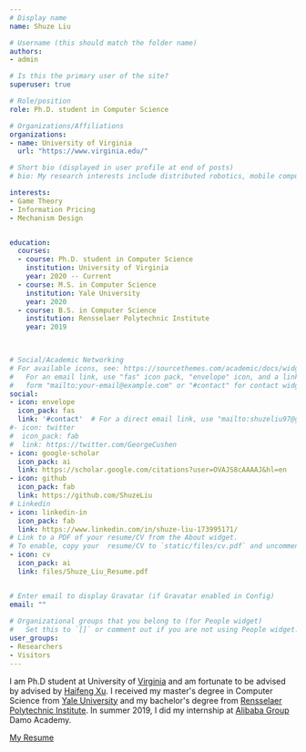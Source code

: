 ```yaml
---
# Display name
name: Shuze Liu

# Username (this should match the folder name)
authors:
- admin

# Is this the primary user of the site?
superuser: true

# Role/position
role: Ph.D. student in Computer Science

# Organizations/Affiliations
organizations:
- name: University of Virginia
  url: "https://www.virginia.edu/"

# Short bio (displayed in user profile at end of posts)
# bio: My research interests include distributed robotics, mobile computing and programmable matter.

interests:
- Game Theory
- Information Pricing
- Mechanism Design


education:
  courses:
  - course: Ph.D. student in Computer Science
    institution: University of Virginia
    year: 2020 -- Current
  - course: M.S. in Computer Science
    institution: Yale University
    year: 2020
  - course: B.S. in Computer Science
    institution: Rensselaer Polytechnic Institute
    year: 2019
    


# Social/Academic Networking
# For available icons, see: https://sourcethemes.com/academic/docs/widgets/#icons
#   For an email link, use "fas" icon pack, "envelope" icon, and a link in the
#   form "mailto:your-email@example.com" or "#contact" for contact widget.
social:
- icon: envelope
  icon_pack: fas
  link: '#contact'  # For a direct email link, use "mailto:shuzeliu97@gmail.com".
#- icon: twitter
#  icon_pack: fab
#  link: https://twitter.com/GeorgeCushen
- icon: google-scholar
  icon_pack: ai
  link: https://scholar.google.com/citations?user=OVAJS8cAAAAJ&hl=en
- icon: github
  icon_pack: fab
  link: https://github.com/ShuzeLiu
# Linkedin
- icon: linkedin-in
  icon_pack: fab
  link: https://www.linkedin.com/in/shuze-liu-173995171/
# Link to a PDF of your resume/CV from the About widget.
# To enable, copy your  resume/CV to `static/files/cv.pdf` and uncomment the lines below.  
- icon: cv
  icon_pack: ai
  link: files/Shuze_Liu_Resume.pdf


# Enter email to display Gravatar (if Gravatar enabled in Config)
email: ""
  
# Organizational groups that you belong to (for People widget)
#   Set this to `[]` or comment out if you are not using People widget.  
user_groups:
- Researchers
- Visitors
---
```

I am Ph.D student at University of [Virginia](https://www.virginia.edu/) and am fortunate to be advised by advised by [Haifeng Xu](http://www.haifeng-xu.com/). I received my master's degree in Computer Science from [Yale University](https://www.yale.edu/) and my bachelor's degree from [Rensselaer Polytechnic Institute](https://www.rpi.edu/). In summer 2019, I did my internship at [Alibaba Group](https://damo.alibaba.com/) Damo Academy.


[My Resume](files/Shuze_Liu_Resume.pdf)
